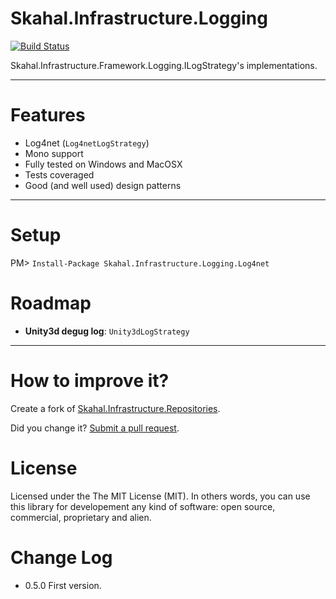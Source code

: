 Skahal.Infrastructure.Logging
==================================

[![Build Status](https://travis-ci.org/skahal/Skahal.Infrastructure.Logging.png?branch=master)](https://travis-ci.org/skahal/Skahal.Infrastructure.Logging)

Skahal.Infrastructure.Framework.Logging.ILogStrategy's implementations.


--------

Features
===
- Log4net (`Log4netLogStrategy`)
- Mono support
- Fully tested on Windows and MacOSX
- Tests coveraged 
- Good (and well used) design patterns  

--------

Setup
===

PM> `Install-Package Skahal.Infrastructure.Logging.Log4net`


Roadmap
===
 - **Unity3d degug log**: `Unity3dLogStrategy`		
 		
 		
 
--------

How to improve it?
======

Create a fork of [Skahal.Infrastructure.Repositories](https://github.com/skahal/Skahal.Infrastructure.Logging/fork). 

Did you change it? [Submit a pull request](https://github.com/skahal/Skahal.Infrastructure.Logging/pull/new/master).


License
======

Licensed under the The MIT License (MIT).
In others words, you can use this library for developement any kind of software: open source, commercial, proprietary and alien.


Change Log
======
 - 0.5.0 First version.


